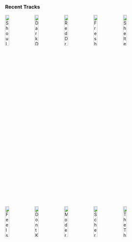 ### Recent Tracks
[<img src='https://lastfm.freetls.fastly.net/i/u/300x300/d614fa243d5d553c487753cff4435f09.jpg' width='16%' height='16%' alt='Shoulders'>](https://www.last.fm/music/levi%2bmatthan/_/shoulders)&nbsp;&nbsp;&nbsp;&nbsp;[<img src='https://lastfm.freetls.fastly.net/i/u/300x300/e677e193aabec4b49a91495aea85ca1d.jpg' width='16%' height='16%' alt='Dark Days'>](https://www.last.fm/music/local%2bnatives/_/dark%2bdays)&nbsp;&nbsp;&nbsp;&nbsp;[<img src='https://lastfm.freetls.fastly.net/i/u/300x300/71ecbb0e27704bf6e0dbfbffa53d85f0.jpg' width='16%' height='16%' alt='Red Dress'>](https://www.last.fm/music/magic%2521/_/red%2bdress)&nbsp;&nbsp;&nbsp;&nbsp;[<img src='https://lastfm.freetls.fastly.net/i/u/300x300/4ab105c9fcafd49a22348a8cfbc7821d.jpg' width='16%' height='16%' alt='Fresh Squeezed'>](https://www.last.fm/music/duncan%2bfellows/_/fresh%2bsqueezed)&nbsp;&nbsp;&nbsp;&nbsp;[<img src='https://lastfm.freetls.fastly.net/i/u/300x300/c88d8805364a2c41dd8b430ee97ccafa.jpg' width='16%' height='16%' alt='Shelter'>](https://www.last.fm/music/porter%2brobinson/_/shelter)&nbsp;&nbsp;&nbsp;&nbsp;<br>[<img src='https://lastfm.freetls.fastly.net/i/u/300x300/2a96cbd8b46e442fc41c2b86b821562f.png' width='16%' height='16%' alt='Feels Like a Dream'>](https://www.last.fm/music/emilee/_/feels%2blike%2ba%2bdream)&nbsp;&nbsp;&nbsp;&nbsp;[<img src='https://lastfm.freetls.fastly.net/i/u/300x300/2a96cbd8b46e442fc41c2b86b821562f.png' width='16%' height='16%' alt='Dont Know How'>](https://www.last.fm/music/ashworth/_/don%2527t%2bknow%2bhow)&nbsp;&nbsp;&nbsp;&nbsp;[<img src='https://lastfm.freetls.fastly.net/i/u/300x300/fff716db0b935ab873c03e7b95fca9e3.jpg' width='16%' height='16%' alt='Modern Loneliness'>](https://www.last.fm/music/lauv/_/modern%2bloneliness)&nbsp;&nbsp;&nbsp;&nbsp;[<img src='https://lastfm.freetls.fastly.net/i/u/300x300/ddf9879fbba5c96017bfc3430a3fda41.jpg' width='16%' height='16%' alt='Scherzo for X-Wings'>](https://www.last.fm/music/john%2bwilliams/_/scherzo%2bfor%2bx-wings)&nbsp;&nbsp;&nbsp;&nbsp;[<img src='https://lastfm.freetls.fastly.net/i/u/300x300/6a69f146bc2fb371d76130b9364b9426.jpg' width='16%' height='16%' alt='The Thrombey Family Theme'>](https://www.last.fm/music/nathan%2bjohnson/_/the%2bthrombey%2bfamily%2btheme)&nbsp;&nbsp;&nbsp;&nbsp;<br>